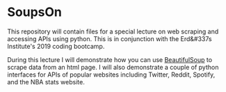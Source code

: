 # SoupsOn

This repository will contain files for a special lecture on web scraping and
accessing APIs using python. This is in conjunction with the Erd\&#337s Institute's
2019 coding bootcamp.

During this lecture I will demonstrate how you can use <a href = "https://www.crummy.com/software/BeautifulSoup/bs4/doc/">BeautifulSoup</a> to scrape data from an html page. I will also demonstrate a
couple of python interfaces for APIs of popular websites including Twitter,
Reddit, Spotify, and the NBA stats website.
